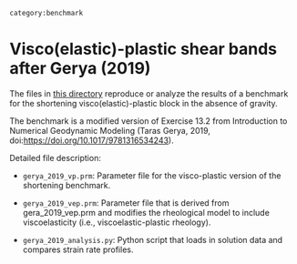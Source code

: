 ```{tags}
category:benchmark
```

# Visco(elastic)-plastic shear bands after Gerya (2019)

The files in [this directory](https://github.com/geodynamics/aspect/tree/main/benchmarks/viscoelastic_plastic_shear_bands/gerya_2019)
reproduce or analyze the results of
a benchmark for the shortening visco(elastic)-plastic block in
the absence of gravity.

The benchmark is a modified version of Exercise 13.2 from
Introduction to Numerical Geodynamic Modeling (Taras Gerya,
2019, doi:<https://doi.org/10.1017/9781316534243>).

Detailed file description:

- `gerya_2019_vp.prm`: Parameter file for the visco-plastic
version of the shortening benchmark.

- `gerya_2019_vep.prm`: Parameter file that is derived from
gera_2019_vep.prm and modifies the rheological model to
include viscoelasticity (i.e., viscoelastic-plastic rheology).

- `gerya_2019_analysis.py`: Python script that loads in
solution data and compares strain rate profiles.
